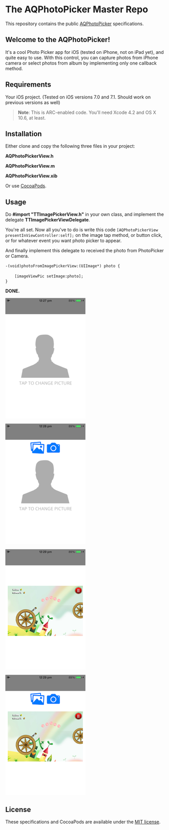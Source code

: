 # The AQPhotoPicker Master Repo

This repository contains the public [AQPhotoPicker](https://github.com/aqavi-paracha/AQPhotoPicker_cocoapod) specifications.


## Welcome to the AQPhotoPicker!

It's a cool Photo Picker app for iOS (tested on iPhone, not on iPad yet), and quite easy to use. With this control, you can capture photos from iPhone camera or select photos from album by implementing only one callback method.


## Requirements

Your iOS project. (Tested on iOS versions 7.0 and 7.1. Should work on previous versions as well)

> **Note**: This is ARC-enabled code. You'll need Xcode 4.2 and OS X 10.6, at least.  

## Installation

Either clone and copy the following three files in your project:

**AQPhotoPickerView.h**

**AQPhotoPickerView.m**

**AQPhotoPickerView.xib**

Or use [CocoaPods](http://cocoapods.org).


## Usage

Do **#import "TTImagePickerView.h"** in your own class, and implement the delegate **TTImagePickerViewDelegate**.

You're all set. Now all you've to do is write this code
`[AQPhotoPickerView presentInViewController:self];` 
on the image tap method, or button click, or for whatever event you want photo picker to appear.

And finally implement this delegate to received the photo from PhotoPicker or Camera.

```objc
-(void)photoFromImagePickerView:(UIImage*) photo {
    
    [imageViewPic setImage:photo];
}
```

**DONE.**

![ios photo picker](https://github.com/aqavi-paracha/AQPhotoPicker/blob/master/doc/IMG_1371.PNG)

![ios photo picker](https://github.com/aqavi-paracha/AQPhotoPicker/blob/master/doc/IMG_1368.PNG)

![ios photo picker, camera](https://github.com/aqavi-paracha/AQPhotoPicker/blob/master/doc/IMG_1369.PNG)

![ios Photo picker, camera](https://github.com/aqavi-paracha/AQPhotoPicker/blob/master/doc/IMG_1370.PNG)

## License

These specifications and CocoaPods are available under the [MIT license](http://www.opensource.org/licenses/mit-license.php).